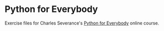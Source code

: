 # Python for Everybody

Exercise files for Charles Severance's [Python for Everybody](https://www.py4e.com/) online course.
